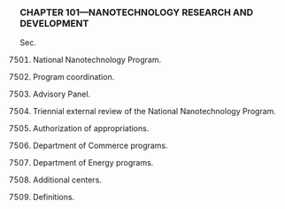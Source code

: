 ### **CHAPTER 101—NANOTECHNOLOGY RESEARCH AND DEVELOPMENT** ###

Sec.

7501. National Nanotechnology Program.

7502. Program coordination.

7503. Advisory Panel.

7504. Triennial external review of the National Nanotechnology Program.

7505. Authorization of appropriations.

7506. Department of Commerce programs.

7507. Department of Energy programs.

7508. Additional centers.

7509. Definitions.